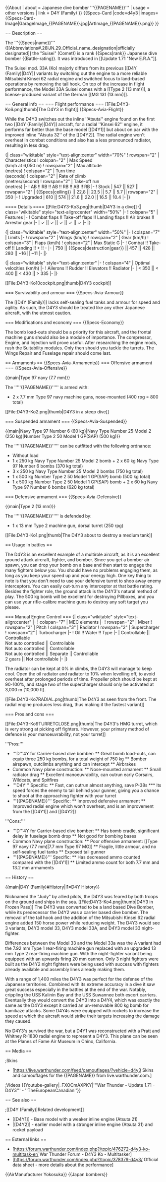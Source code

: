 {{About
| about = Japanese dive bomber '''{{PAGENAME}}'''
| usage = other versions
| link = D4Y (Family)
}}
{{Specs-Card
|code=d4y3
|images={{Specs-Card-Image|GarageImage_{{PAGENAME}}.jpg|ArtImage\_{{PAGENAME}}.png}}
}}

== Description ==

<!-- ''In the description, the first part should be about the history of and the creation and combat usage of the aircraft, as well as its key features. In the second part, tell the reader about the aircraft in the game. Insert a screenshot of the vehicle, so that if the novice player does not remember the vehicle by name, he will immediately understand what kind of vehicle the article is talking about.'' -->

The '''{{Specs|name}}''' ([[Abbreviations#.28IJN.29_Official_name_designation|officially designated]] the "Suisei" (Comet)) is a rank {{Specs|rank}} Japanese dive bomber {{Battle-rating}}. It was introduced in [[Update 1.71 "New E.R.A."]].

The Suisei mod. 33A (Ko) majorly differs from its previous [[D4Y (Family)|D4Y]] variants by switching out the engine to a more reliable Mitsubishi Kinsei 62 radial engine and switched focus to land-based operations by removing the tail hook. On top of the increase in flight performance, the Model 33A Suisei comes with a [[Type 2 (13 mm)]], a license-produced variant of the German [[MG 131 (13 mm)]].

== General info ==
=== Flight performance ===
[[File:D4Y3-Ko6.png|thumb|The D4Y3 in flight]]
{{Specs-Avia-Flight}}

<!-- ''Describe how the aircraft behaves in the air. Speed, manoeuvrability, acceleration and allowable loads - these are the most important characteristics of the vehicle.'' -->

While the D4Y3 switches out the inline ''Atsuta'' engine found on the first two [[D4Y (Family)|D4Y]] aircraft, for a radial ''Kinsei 62'' engine, it performs far better than the base model [[D4Y1]] but about on par with the improved inline ''Atsuta 32'' of the [[D4Y2]]. The radial engine won't overheat in combat conditions and also has a less pronounced radiator, resulting in less drag.

{| class="wikitable" style="text-align:center" width="70%"
! rowspan="2" | Characteristics
! colspan="2" | Max Speed<br>(km/h at 6,050 m)
! rowspan="2" | Max altitude<br>(metres)
! colspan="2" | Turn time<br>(seconds)
! colspan="2" | Rate of climb<br>(metres/second)
! rowspan="2" | Take-off run<br>(metres)
|-
! AB !! RB !! AB !! RB !! AB !! RB
|-
! Stock
| 547 || 527 || rowspan="2" | {{Specs|ceiling}} || 22.8 || 23.5 || 5.7 || 5.7 || rowspan="2" | 350
|-
! Upgraded
| 610 || 574 || 21.6 || 22.0 || 16.5 || 10.4
|-
|}

==== Details ====
[[File:D4Y3-Ko3.png|thumb|D4Y3 in a dive]]
{| class="wikitable" style="text-align:center" width="50%"
|-
! colspan="5" | Features
|-
! Combat flaps !! Take-off flaps !! Landing flaps !! Air brakes !! Arrestor gear
|-
| ✓ || ✓ || ✓ || ✓ || ✓ <!-- ✓ -->
|-
|}

{| class="wikitable" style="text-align:center" width="50%"
|-
! colspan="7" | Limits
|-
! rowspan="2" | Wings (km/h)
! rowspan="2" | Gear (km/h)
! colspan="3" | Flaps (km/h)
! colspan="2" | Max Static G
|-
! Combat !! Take-off !! Landing !! + !! -
|-
| 750 <!-- {{Specs|destruction|body}} --> || {{Specs|destruction|gear}} || 457 || 428 || 280 || ~16 || ~11
|-
|}

{| class="wikitable" style="text-align:center"
|-
! colspan="4" | Optimal velocities (km/h)
|-
! Ailerons !! Rudder !! Elevators !! Radiator
|-
| < 350 || < 400 || < 430 || > 335
|-
|}

[[File:D4Y3-Ko10cockpit.png|thumb|D4Y3 cockpit]]

=== Survivability and armour ===
{{Specs-Avia-Armour}}

<!-- ''Examine the survivability of the aircraft. Note how vulnerable the structure is and how secure the pilot is, whether the fuel tanks are armoured, etc. Describe the armour, if there is any, and also mention the vulnerability of other critical aircraft systems.'' -->

The [[D4Y (Family)]] lacks self-sealing fuel tanks and armour for speed and agility. As such, the D4Y3 should be treated like any other Japanese aircraft, with the utmost caution.

=== Modifications and economy ===
{{Specs-Economy}}

The bomb load-outs should be a priority for this aircraft, and the frontal machine guns should also be a module of importance. The compressor, Engine, and Injection will prove useful. After researching the engine mods, rush the Suitability modules. Only then should you tackle the turrets. The Wings Repair and Fuselage repair should come last.

== Armaments ==
{{Specs-Avia-Armaments}}
=== Offensive armament ===
{{Specs-Avia-Offensive}}

<!-- ''Describe the offensive armament of the aircraft, if any. Describe how effective the cannons and machine guns are in a battle, and also what belts or drums are better to use. If there is no offensive weaponry, delete this subsection.'' -->

{{main|Type 97 navy (7.7 mm)}}

The '''''{{PAGENAME}}''''' is armed with:

- 2 x 7.7 mm Type 97 navy machine guns, nose-mounted (400 rpg = 800 total)

[[File:D4Y3-Ko2.png|thumb|D4Y3 in a steep dive]]

=== Suspended armament ===
{{Specs-Avia-Suspended}}

<!-- ''Describe the aircraft's suspended armament: additional cannons under the wings, bombs, rockets and torpedoes. This section is especially important for bombers and attackers. If there is no suspended weaponry remove this subsection.'' -->

{{main|Navy Type 97 Number 6 (60 kg)|Navy Type Number 25 Model 2 (250 kg)|Number Type 2 50 Model 1 GP(SAP) (500 kg)}}

The '''''{{PAGENAME}}''''' can be outfitted with the following ordnance:

- Without load
- 1 x 250 kg Navy Type Number 25 Model 2 bomb + 2 x 60 kg Navy Type 97 Number 6 bombs (370 kg total)
- 3 x 250 kg Navy Type Number 25 Model 2 bombs (750 kg total)
- 1 x 500 kg Number Type 2 50 Model 1 GP(SAP) bomb (500 kg total)
- 1 x 500 kg Number Type 2 50 Model 1 GP(SAP) bomb + 2 x 60 kg Navy Type 97 Number 6 bombs (620 kg total)

=== Defensive armament ===
{{Specs-Avia-Defensive}}

<!-- ''Defensive armament with turret machine guns or cannons, crewed by gunners. Examine the number of gunners and what belts or drums are better to use. If defensive weaponry is not available, remove this subsection.'' -->

{{main|Type 2 (13 mm)}}

The '''''{{PAGENAME}}''''' is defended by:

- 1 x 13 mm Type 2 machine gun, dorsal turret (250 rpg)

[[File:D4Y3-Ko1.png|thumb|The D4Y3 about to destroy a medium tank]]

== Usage in battles ==

<!-- ''Describe the tactics of playing in the aircraft, the features of using aircraft in a team and advice on tactics. Refrain from creating a "guide" - do not impose a single point of view, but instead, give the reader food for thought. Examine the most dangerous enemies and give recommendations on fighting them. If necessary, note the specifics of the game in different modes (AB, RB, SB).'' -->

The D4Y3 is an excellent example of a multirole aircraft, as it is an excellent ground attack aircraft, fighter, and bomber. Since you get a bomber air spawn, you can drop your bomb on a base and then start to engage the many fighters below you. You should have no problems engaging them, as long as you keep your speed up and your energy high. One key thing to note is that you don't need to use your defensive turret to shoo away enemy interceptors. You can easily out-turn any interceptor at that battle rating. Besides the fighter role, the ground attack is the D4Y3's natural method of play. The 500 kg bomb will be excellent for destroying Pillboxes, and you can use your rifle-calibre machine guns to destroy any soft target you please.

=== Manual Engine Control ===
{| class="wikitable" style="text-align:center"
|-
! colspan="7" | MEC elements
|-
! rowspan="2" | Mixer
! rowspan="2" | Pitch
! colspan="3" | Radiator
! rowspan="2" | Supercharger
! rowspan="2" | Turbocharger
|-
! Oil !! Water !! Type
|-
| Controllable || Controllable<br>Not auto controlled || Controllable<br>Not auto controlled || Controllable<br>Not auto controlled || Separate || Controllable<br>2 gears || Not controllable
|-
|}

The radiator can be kept at 0% in climbs, the D4Y3 will manage to keep cool. Open the oil radiator and radiator to 10% when levelling off, to avoid overheat after prolonged periods of time. Propeller pitch should be kept at 90-100%, and stage two of the supercharger should only be activated at 3,000 m (10,000 ft).

[[File:D4Y3-Ko7RADIAL.png|thumb|The D4Y3 as seen from the front. The radial engine produces less drag, thus making it the fastest variant]]

=== Pros and cons ===

<!-- ''Summarise and briefly evaluate the vehicle in terms of its characteristics and combat effectiveness. Mark its pros and cons in the bulleted list. Try not to use more than 6 points for each of the characteristics. Avoid using categorical definitions such as "bad", "good" and the like - use substitutions with softer forms such as "inadequate" and "effective".'' -->

[[File:D4Y3-Ko9TURRETCLOSE.png|thumb|The D4Y3's HMG turret, which is very strong at picking off fighters. However, your primary method of defence is your manoeuvrability, not your turret]]

'''Pros:'''

- '''D'''4Y for Carrier-based dive bomber:
  ** Great bomb load-outs, can equip three 250 kg bombs, for a total weight of 750 kg
  ** Bomber airspawn, outclimbs anything and can intercept
  \*\* Airbrakes
- Common Navy plane construction:
  ** Nose-mounted armament
  ** Small radiator drag
  \*\* Excellent manoeuvrability, can outrun early Corsairs, Wildcats, and Spitfires
- '''D4Y''' Specific:
  ** Fast, can outrun almost anything, save P-38s \*** Its speed forces the enemy to tail behind your gunner, giving you a chance to shoot at the approaching fighter with your turret
- '''{{PAGENAME}}''' Specific:
  ** Improved defensive armament
  ** Improved radial engine which won't overheat, and is an improvement from the [[D4Y1]] and [[D4Y2]]

'''Cons:'''

- '''D'''4Y for Carrier-based dive bomber:
  ** Has bomb cradle, significant delay in fuselage bomb drop
  ** Not good for bombing bases
- Common Navy plane construction:
  ** Poor offensive armament: [[Type 97 navy (7.7 mm)|7.7 mm Type 97 MG]]
  ** Fragile, little armour, and no self-sealing fuel tanks
  \*\* Exposed tail gunner
- '''{{PAGENAME}}''' Specific:
  ** Has decreased ammo counted compared with the [[D4Y1]]
  ** Limited ammo count for both 7.7 mm and 13.2 mm armaments

== History ==

<!-- ''Describe the history of the creation and combat usage of the aircraft in more detail than in the introduction. If the historical reference turns out to be too long, take it to a separate article, taking a link to the article about the vehicle and adding a block "/History" (example: <nowiki>https://wiki.warthunder.com/(Vehicle-name)/History</nowiki>) and add a link to it here using the <code>main</code> template. Be sure to reference text and sources by using <code><nowiki><ref></ref></nowiki></code>, as well as adding them at the end of the article with <code><nowiki><references /></nowiki></code>. This section may also include the vehicle's dev blog entry (if applicable) and the in-game encyclopedia description (under <code><nowiki>=== In-game description ===</nowiki></code>, also if applicable).'' -->

{{main|D4Y (Family)#History|l1=D4Y History}}

Nicknamed the "Judy" by allied pilots, the D4Y3 was feared by both troops on the ground and ships in the sea.
[[File:D4Y3-Ko4.png|thumb|D4Y3 in Frozen Pass]]
The D4Y3 was converted to be a land based Dive Bomber, while its predecessor the D4Y2 was a carrier based dive bomber. The removal of the tail hook and the addition of the Mitsubishi Kinsei 62 radial engine added 150 horse power while reducing weight. The D4Y3 would see 3 variants, D4Y3 model 33, D4Y3 model 33A, and D4Y3 model 33 night-fighter.

Differences between the Model 33 and the Model 33a was the A variant had the 7.92 mm Type 1 rear-firing machine gun replaced with an upgraded 13 mm Type 2 rear-firing machine gun. With the night-fighter variant being equipped with an upwards firing 20 mm cannon. Only 3 night fighters were built as the D4Y2 night fighters were being used with success with fighters already available and assembly lines already making them.

With a range of 1,400 miles the D4Y3 was perfect for the defense of the Japanese territories. Combined with its extreme accuracy in a dive it saw great success especially in the battles at the end of the war. Notably, crippling the USS Kalinin Bay and the USS Suwannee both escort carriers. Eventually they would convert the D4Y3 into a D4Y4, which was exactly the same as the D4Y3 except it carried an un-removable 800 kg bomb for kamikaze attacks. Some D4Y4s were equipped with rockets to increase the speed at which the aircraft would strike their targets increasing the damage they caused.

No D4Y3's survived the war, but a D4Y1 was reconstructed with a Pratt and Whitney R-1830 radial engine to represent a D4Y3. This plane can be seen at the Planes of Fame Air Museum in Chino, California.

== Media ==

<!-- ''Excellent additions to the article would be video guides, screenshots from the game, and photos.'' -->

;Skins

- [https://live.warthunder.com/feed/camouflages/?vehicle=d4y3 Skins and camouflages for the {{PAGENAME}} from live.warthunder.com.]

;Videos
{{Youtube-gallery|_FXOCmAXPKY|'''War Thunder - Update 1.71 - D4Y3''' - ''TheEuropeanCanadian''}}

== See also ==

<!-- ''Links to the articles on the War Thunder Wiki that you think will be useful for the reader, for example:''
* ''reference to the series of the aircraft;''
* ''links to approximate analogues of other nations and research trees.'' -->

;[[D4Y (Family)|Related development]]

- [[D4Y1]] - Base model with a weaker inline engine (Atsuta 21)
- [[D4Y2]] - earlier model with a stronger inline engine (Atsuta 31) and rocket payload

== External links ==

<!-- ''Paste links to sources and external resources, such as:''
* ''topic on the official game forum;''
* ''other literature.'' -->

- [https://forum.warthunder.com/index.php?/topic/476272-d4y3-ko-multitask-er/ War Thunder Forum - D4Y3 Ko - Multitasker]
- [https://forum.warthunder.com/index.php?/topic/378379-d4y3/ Official data sheet - more details about the performance]

{{AirManufacturer Yokosuka}}
{{Japan bombers}}
